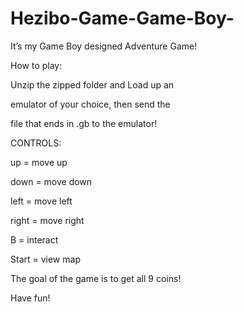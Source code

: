 # Hezibo-Game-Game-Boy-
It’s my Game Boy designed Adventure Game!


How to play:

Unzip the zipped folder and Load up an

emulator of your choice, then send the

file that ends in .gb to the emulator!


CONTROLS:

up = move up

down = move down

left = move left

right = move right

B = interact

Start = view map


The goal of the game is to get all 9 coins!

Have fun!
